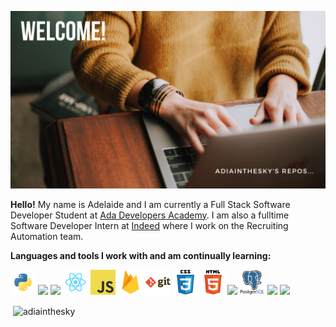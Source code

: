 ![header](https://github.com/adiainthesky/adiainthesky/blob/main/header.png)

**Hello!**  My name is Adelaide and I am currently a Full Stack Software Developer Student at [Ada Developers Academy](https://adadevelopersacademy.org/).  I am also a fulltime Software Developer Intern at [Indeed](https://indeed.com/) where I work on the Recruiting Automation team. 

**Languages and tools I work with and am continually learning:**

<code><img height="40" src="https://raw.githubusercontent.com/github/explore/80688e429a7d4ef2fca1e82350fe8e3517d3494d/topics/python/python.png"></code>
<code><img height="40" src="https://www.probytes.net/wp-content/uploads/2018/10/flask-logo-png-transparent.png"></code>
<code><img height="40" src="https://logos-download.com/wp-content/uploads/2016/10/Java_logo.png"></code>
<code><img height="40" src="https://raw.githubusercontent.com/github/explore/80688e429a7d4ef2fca1e82350fe8e3517d3494d/topics/react/react.png"></code>
<code><img height="40" src="https://raw.githubusercontent.com/github/explore/80688e429a7d4ef2fca1e82350fe8e3517d3494d/topics/javascript/javascript.png"></code>
<code><img height="40" src="https://raw.githubusercontent.com/github/explore/80688e429a7d4ef2fca1e82350fe8e3517d3494d/topics/firebase/firebase.png"></code>
<code><img height="40" src="https://raw.githubusercontent.com/github/explore/80688e429a7d4ef2fca1e82350fe8e3517d3494d/topics/git/git.png"></code>
<code><img height="40" src="https://raw.githubusercontent.com/devicons/devicon/master/icons/css3/css3-original-wordmark.svg"></code>
<code><img height="40" src="https://raw.githubusercontent.com/devicons/devicon/master/icons/html5/html5-original-wordmark.svg"></code>
<code><img height="40" src="https://www.vectorlogo.zone/logos/getpostman/getpostman-icon.svg"></code>
<code><img height="40" src="https://raw.githubusercontent.com/devicons/devicon/master/icons/postgresql/postgresql-original-wordmark.svg"></code>
<code><img height="25" src="https://quintagroup.com/cms/python/images/sqlalchemy-logo.png/@@images/image.png"></code>
<code><img height="30" src="https://upload.wikimedia.org/wikipedia/commons/thumb/1/13/Leaflet_logo.svg/800px-Leaflet_logo.svg.png"></code>
  
<p>&nbsp;<img align="center" src="https://github-readme-stats.vercel.app/api?username=adiainthesky&show_icons=true&locale=en" alt="adiainthesky" /></p>




<!-- - 🌱 I’m currently learning ...
- 👯 I’m looking to collaborate on ...
- 🤔 I’m looking for help with ...
- 💬 Ask me about ...
- 📫 How to reach me: ...
- 😄 Pronouns: she/her
- ⚡ Fun fact: ... -->

